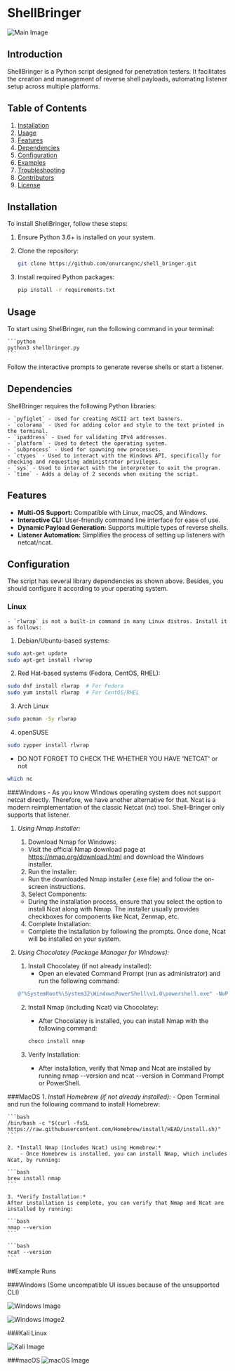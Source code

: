 # ShellBringer

![Main Image](mainScreen.png)

## Introduction
ShellBringer is a Python script designed for penetration testers. It facilitates the creation and management of reverse shell payloads, automating listener setup across multiple platforms.

## Table of Contents
1. [Installation](#installation)
2. [Usage](#usage)
3. [Features](#features)
4. [Dependencies](#dependencies)
5. [Configuration](#configuration)
6. [Examples](#examples)
7. [Troubleshooting](#troubleshooting)
8. [Contributors](#contributors)
9. [License](#license)

## Installation
To install ShellBringer, follow these steps:

1. Ensure Python 3.6+ is installed on your system.

2. Clone the repository:
   ```bash
   git clone https://github.com/onurcangnc/shell_bringer.git
    ```
3. Install required Python packages:
   ```bash
   pip install -r requirements.txt
    ```
## Usage
To start using ShellBringer, run the following command in your terminal:

    ```python
    python3 shellbringer.py
    ```

Follow the interactive prompts to generate reverse shells or start a listener.

## Dependencies

ShellBringer requires the following Python libraries:
```
- `pyfiglet` - Used for creating ASCII art text banners.
- `colorama` - Used for adding color and style to the text printed in the terminal.
- `ipaddress` - Used for validating IPv4 addresses.
- `platform` - Used to detect the operating system.
- `subprocess` - Used for spawning new processes.
- `ctypes` - Used to interact with the Windows API, specifically for checking and requesting administrator privileges.
- `sys` - Used to interact with the interpreter to exit the program.
- `time` - Adds a delay of 2 seconds when exiting the script.
```

## Features

- **Multi-OS Support:** Compatible with Linux, macOS, and Windows.
- **Interactive CLI:** User-friendly command line interface for ease of use.
- **Dynamic Payload Generation:** Supports multiple types of reverse shells.
- **Listener Automation:** Simplifies the process of setting up listeners with netcat/ncat.

## Configuration

The script has several library dependencies as shown above. Besides, you should configure it according to your operating system.

### Linux

```
- `rlwrap` is not a built-in command in many Linux distros. Install it as follows:
```

1. Debian/Ubuntu-based systems:

```bash
sudo apt-get update
sudo apt-get install rlwrap
```

2. Red Hat-based systems (Fedora, CentOS, RHEL):

```bash
sudo dnf install rlwrap  # For Fedora
sudo yum install rlwrap  # For CentOS/RHEL
```

3. Arch Linux  

```bash
sudo pacman -Sy rlwrap
```

4. openSUSE
```bash
sudo zypper install rlwrap
```

- DO NOT FORGET TO CHECK THE WHETHER YOU HAVE 'NETCAT' or not
    
```bash
which nc
```

###Windows
    - As you know Windows operating system does not support netcat directly. Therefore, we have another alternative for that.
      Ncat is a modern reimplementation of the classic Netcat (nc) tool. Shell-Bringer only supports that listener.

1. *Using Nmap Installer:*
    1. Download Nmap for Windows:
     - Visit the official Nmap download page at https://nmap.org/download.html and download the Windows installer.
    2. Run the Installer:
     - Run the downloaded Nmap installer (.exe file) and follow the on-screen instructions.
    3. Select Components:
     - During the installation process, ensure that you select the option to install Ncat along with Nmap. The installer usually provides checkboxes for components like Ncat, Zenmap, etc.
    4. Complete Installation:
     - Complete the installation by following the prompts. Once done, Ncat will be installed on your system.

2. *Using Chocolatey (Package Manager for Windows):*
    1. Install Chocolatey (if not already installed):
        - Open an elevated Command Prompt (run as administrator) and run the following command:

    ```powershell
    @"%SystemRoot%\System32\WindowsPowerShell\v1.0\powershell.exe" -NoProfile -InputFormat None -ExecutionPolicy Bypass -Command "iex ((New-Object System.Net.WebClient).DownloadString('https://chocolatey.org/install.ps1'))" && SET "PATH=%PATH%;%ALLUSERSPROFILE%\chocolatey\bin"
    ```

    2. Install Nmap (including Ncat) via Chocolatey:
        - After Chocolatey is installed, you can install Nmap with the following command:

        ```powershell
        choco install nmap
        ```

    3. Verify Installation:
        - After installation, verify that Nmap and Ncat are installed by running nmap --version and ncat --version in Command Prompt or PowerShell.

###MacOS
    1. *Install Homebrew (if not already installed):*
        - Open Terminal and run the following command to install Homebrew:

    ```bash
    /bin/bash -c "$(curl -fsSL https://raw.githubusercontent.com/Homebrew/install/HEAD/install.sh)"
    ```

    2. *Install Nmap (includes Ncat) using Homebrew:*
        - Once Homebrew is installed, you can install Nmap, which includes Ncat, by running:

    ```bash
    brew install nmap
    ```

    3. *Verify Installation:*
    After installation is complete, you can verify that Nmap and Ncat are installed by running:

    ```bash
    nmap --version
    ```

    ```bash
    ncat --version
    ```

##Example Runs

###Windows (Some uncompatible UI issues because of the unsupported CLI)

![Windows Image](powershell.gif)

![Windows Image2](commandPrompt.gif)


###Kali Linux

![Kali Image](kali.gif)


###macOS
![macOS Image](powershell.gif)
